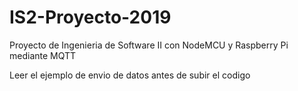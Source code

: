 # IS2-Proyecto-2019
Proyecto de Ingenieria de Software II con NodeMCU y Raspberry Pi mediante MQTT

Leer el ejemplo de envio de datos antes de subir el codigo



